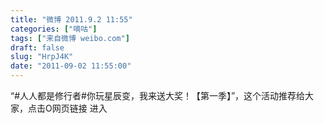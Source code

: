 ```yaml
---
title: "微博 2011.9.2 11:55"
categories: ["嘀咕"]
tags: ["来自微博 weibo.com"]
draft: false
slug: "HrpJ4K"
date: "2011-09-02 11:55:00"
---
```


<p>“#人人都是修行者#你玩星辰变，我来送大奖！【第一季】”，这个活动推荐给大家，点击O网页链接 进入 ​​​​</p>
